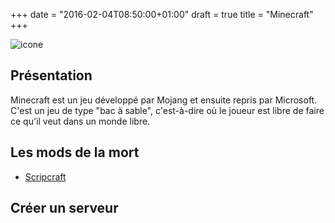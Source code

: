 +++
date = "2016-02-04T08:50:00+01:00"
draft = true
title = "Minecraft"
+++

   ![icone](/icone.png)
   
## Présentation


Minecraft est un jeu développé par Mojang et ensuite repris par Microsoft.
C'est un jeu de type "bac à sable", c'est-à-dire où le joueur est libre de faire ce qu'il veut dans un monde libre.

## Les mods de la mort
* [ Scripcraft](http://scriptcraftjs.org/)

## Créer un serveur
